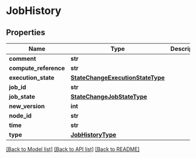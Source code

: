 # JobHistory

## Properties
Name | Type | Description | Notes
------------ | ------------- | ------------- | -------------
**comment** | **str** |  | [optional]
**compute_reference** | **str** |  | [optional]
**execution_state** | [**StateChangeExecutionStateType**](StateChangeExecutionStateType.md) |  | [optional]
**job_id** | **str** |  | [optional]
**job_state** | [**StateChangeJobStateType**](StateChangeJobStateType.md) |  | [optional]
**new_version** | **int** |  | [optional]
**node_id** | **str** |  | [optional]
**time** | **str** |  | [optional]
**type** | [**JobHistoryType**](JobHistoryType.md) |  | [optional]

[[Back to Model list]](../README.md#documentation-for-models) [[Back to API list]](../README.md#documentation-for-api-endpoints) [[Back to README]](../README.md)
